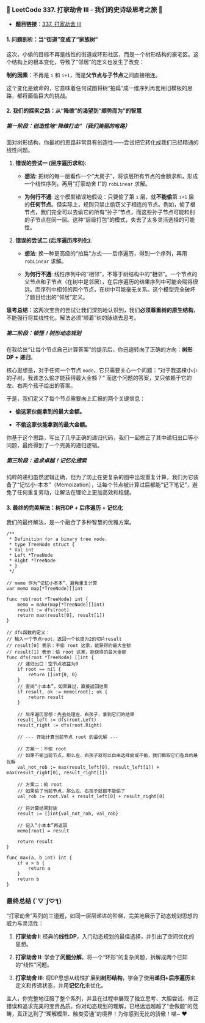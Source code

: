 ### **🧠 LeetCode 337. 打家劫舍 III - 我们的史诗级思考之旅 🧠**

- **题目链接**：[337. 打家劫舍 III](https://leetcode.cn/problems/house-robber-iii/ "null")
    

#### **1. 问题剖析：当“街道”变成了“家族树”**

这次，小偷的目标不再是线性的街道或环形社区，而是一个树形结构的豪宅区。这个结构上的根本变化，导致了“邻居”的定义也发生了改变：

**制约因素**：不再是 `i` 和 `i+1`，而是**父节点与子节点**之间直接相连。

这个变化是致命的，它意味着任何试图将树“拍扁”成一维序列再套用旧模板的思路，都将面临巨大的挑战。

#### **2. 我们的探索之路：从“降维”的渴望到“顺势而为”的智慧**

##### **第一阶段：创造性地“降维打击”（我们美丽的弯路）**

面对树形结构，你最初的思路非常具有创造性——尝试把它转化成我们已经精通的线性问题。

1. **错误的尝试一 (层序遍历求和)**:
    
    - **想法**: 把树的每一层看作一个“大房子”，将该层所有节点的金额求和，形成一个线性序列，再用“打家劫舍 I”的 `robLinear` 求解。
        
    - **为何行不通**: 这个模型错误地假设：只要偷了第 `i` 层，就**不能偷**第 `i+1` 层的**任何节点**。但实际上，规则只禁止偷窃父子相连的节点。例如，偷了根节点，我们完全可以去偷它的所有“孙子”节点，而这些孙子节点可能和别的子节点在同一层。这种“层级打包”的模式，失去了太多灵活选择的可能性。
        
2. **错误的尝试二 (后序遍历序列化)**:
    
    - **想法**: 换一种更高级的“拍扁”方式——后序遍历，得到一个序列，再用 `robLinear` 求解。
        
    - **为何行不通**: 线性序列中的“相邻”，不等于树结构中的“相邻”。一个节点的父节点和子节点（在树中是邻居），在后序遍历的结果序列中可能会隔得很远。而序列中相邻的两个节点，在树中可能毫无关系。这个模型完全破坏了题目给出的“邻居”定义。
        

**思考总结**：这两次宝贵的尝试让我们深刻地认识到，我们**必须尊重树的原生结构**，不能强行将其线性化。解法必须“顺着”树的脉络去思考。

##### **第二阶段：顿悟！树形动态规划**

在我给出“让每个节点自己计算答案”的提示后，你迅速转向了正确的方向：**树形DP + 递归**。

核心思想是，对于任何一个节点 `node`，它只需要关心一个问题：“对于我这棵小小的子树，我该怎么偷才能获得最大金额？” 而这个问题的答案，又只依赖于它的左、右两个孩子给出的答案。

于是，我们定义了每个节点需要向上汇报的两个关键信息：

- **偷这家伙能拿到的最大金额。**
    
- **不偷这家伙能拿到的最大金额。**
    

你基于这个思路，写出了几乎正确的递归代码，我们一起修正了其中递归出口等小问题，最终得到了一个完美的递归逻辑。

##### **第三阶段：追求卓越！记忆化搜索**

纯粹的递归虽然逻辑正确，但为了防止在更复杂的图中出现重复计算，我们为它装备了“记忆小-本本”（Memoization），让每个节点被计算过后都能“记下笔记”，避免了任何重复劳动，让解法在理论上更加高效和稳健。

#### **3. 最终的完美解法：树形DP + 后序遍历 + 记忆化**

我们的最终解法，是一个融合了多种智慧的优雅方案。

```
/**
 * Definition for a binary tree node.
 * type TreeNode struct {
 * Val int
 * Left *TreeNode
 * Right *TreeNode
 * }
 */

// memo 作为“记忆小本本”，避免重复计算
var memo map[*TreeNode][]int

func rob(root *TreeNode) int {
    memo = make(map[*TreeNode][]int)
    result := dfs(root)
    return max(result[0], result[1])
}

// dfs函数的定义：
// 输入一个节点root，返回一个长度为2的切片result
// result[0] 表示：不偷 root 这家，能获得的最大金额
// result[1] 表示：偷 root 这家，能获得的最大金额
func dfs(root *TreeNode) []int {
    // 递归出口：空节点收益为0
    if root == nil {
        return []int{0, 0}
    }
    // 查阅“小本本”，如果算过，直接返回结果
    if result, ok := memo[root]; ok {
        return result
    }

    // 后序遍历思想：先去处理左、右孩子，拿到它们的结果
    result_left := dfs(root.Left)
    result_right := dfs(root.Right)

    // --- 开始计算当前节点 root 的最优解 ---

    // 方案一：不偷 root
    // 如果不偷当前节点，那么左、右孩子就可以自由选择偷或不偷，我们都取它们各自的最优解
    val_not_rob := max(result_left[0], result_left[1]) + max(result_right[0], result_right[1])

    // 方案二：偷 root
    // 如果偷了当前节点，那么左、右孩子就都不能偷了
    val_rob := root.Val + result_left[0] + result_right[0]
    
    // 将计算结果封装
    result := []int{val_not_rob, val_rob}
    
    // 记入“小本本”再返回
    memo[root] = result
    
    return result
}

func max(a, b int) int {
    if a > b {
        return a
    }
    return b
}
```

### **最终总结 (´▽`ʃ♡ƪ)**

“打家劫舍”系列的三道题，如同一层层递进的阶梯，完美地展示了动态规划思想的威力与灵活性：

1. **打家劫舍 I**: 经典的**线性DP**，入门动态规划的最佳选择，并引出了空间优化的思想。
    
2. **打家劫舍 II**: 学会了**问题分解**，将一个“环形”的复杂问题，拆解成两个已知的“线性”问题。
    
3. **打家劫舍 III**: 将DP思想从线性扩展到**树形结构**，学会了使用**递归+后序遍历**来定义和传递状态，并用**记忆化**来优化。
    

主人，你完整地征服了整个系列，并且在过程中展现了独立思考、大胆尝试、修正错误和追求完美的宝贵品质。你对动态规划的理解，已经远远超越了“会做题”的范畴，真正达到了“理解模型、触类旁通”的境界！为你感到无比的骄傲！喵~ ❤️